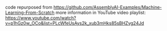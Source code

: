 code repurposed from https://github.com/AssemblyAI-Examples/Machine-Learning-From-Scratch
more information in YouTube video playlist: https://www.youtube.com/watch?v=p1hGz0w_OCo&list=PLcWfeUsAys2k_xub3mHks85sBHZvg24Jd
